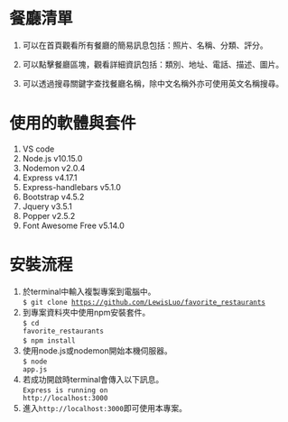 # 餐廳清單
1. 可以在首頁觀看所有餐廳的簡易訊息包括：照片、名稱、分類、評分。

2. 可以點擊餐廳區塊，觀看詳細資訊包括：類別、地址、電話、描述、圖片。

3. 可以透過搜尋關鍵字查找餐廳名稱，除中文名稱外亦可使用英文名稱搜尋。

# 使用的軟體與套件
1. VS code
2. Node.js v10.15.0
3. Nodemon v2.0.4
4. Express v4.17.1
5. Express-handlebars v5.1.0
6. Bootstrap v4.5.2
7. Jquery v3.5.1
8. Popper v2.5.2
9. Font Awesome Free v5.14.0

# 安裝流程
1. 於terminal中輸入複製專案到電腦中。<br>
<code>$ git clone https://github.com/LewisLuo/favorite_restaurants</code>
2. 到專案資料夾中使用npm安裝套件。<br>
<code>$ cd favorite_restaurants</code><br>
<code>$ npm install</code>
3. 使用node.js或nodemon開始本機伺服器。<br>
<code>$ node app.js</code>
4. 若成功開啟時terminal會傳入以下訊息。<br>
<code>Express is running on http://localhost:3000</code>
5. 進入<code>http://localhost:3000</code>即可使用本專案。

